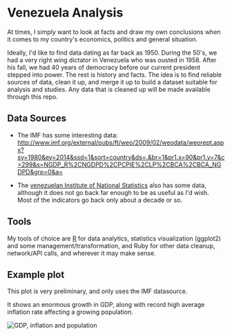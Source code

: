 Venezuela Analysis
==================

At times, I simply want to look at facts and draw my own conclusions when it comes to my country's economics, politics and general situation.

Ideally, I'd like to find data dating as far back as 1950. During the 50's, we had a very right wing dictator in Venezuela who was ousted in 1958. After his fall, we had 40 years of democracy before our current president stepped into power. The rest is history and facts. The idea is to find reliable sources of data, clean it up, and merge it up to build a dataset suitable for analysis and studies. Any data that is cleaned up will be made available through this repo.

Data Sources
------------

* The IMF has some interesting data: http://www.imf.org/external/pubs/ft/weo/2009/02/weodata/weorept.aspx?sy=1980&ey=2014&ssd=1&sort=country&ds=.&br=1&pr1.x=90&pr1.y=7&c=299&s=NGDP_R%2CNGDPD%2CPCPIE%2CLP%2CBCA%2CBCA_NGDPD&grp=0&a=

* The [venezuelan Institute of National Statistics](http://www.ine.gov.ve/) also has some data, although it does not go back far enough to be as useful as I'd wish. Most of the indicators go back only about a decade or so.

Tools
-----

My tools of choice are [R](http://www.r-project.org) for data analytics, statistics visualization (ggplot2) and some management/transformation, and Ruby for other data cleanup, network/API calls, and wherever it may make sense.

Example plot
------------

This plot is very preliminary, and only uses the IMF datasource.

It shows an enormous growth in GDP, along with record high average inflation rate affecting a growing population.

![GDP, inflation and population](http://img.skitch.com/20100110-ji1wipsbs4fhystutwstw2dnai.png "GDP, inflation and population")
